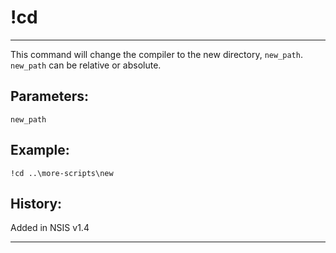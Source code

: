 # !cd

---

This command will change the compiler to the new directory, `new_path`. `new_path` can be relative or absolute.

## Parameters:

    new_path

## Example:
    !cd ..\more-scripts\new

## History:

Added in NSIS v1.4

---
